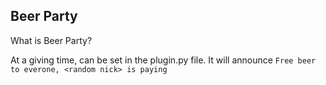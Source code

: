 ## Beer Party

What is Beer Party?

At a giving time, can be set in the plugin.py file. It will announce `Free beer to everone, <random nick> is paying`